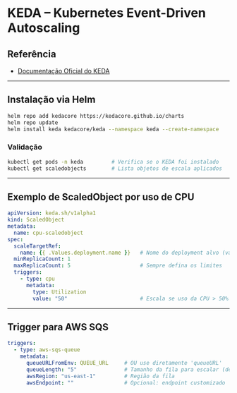 # KEDA – Kubernetes Event-Driven Autoscaling

## Referência

* [Documentação Oficial do KEDA](https://keda.sh/docs/1.5/concepts/scaling-deployments/)

---

## Instalação via Helm

```bash
helm repo add kedacore https://kedacore.github.io/charts
helm repo update
helm install keda kedacore/keda --namespace keda --create-namespace
```

### Validação

```bash
kubectl get pods -n keda         # Verifica se o KEDA foi instalado
kubectl get scaledobjects        # Lista objetos de escala aplicados
```

---

## Exemplo de ScaledObject por uso de CPU

```yaml
apiVersion: keda.sh/v1alpha1
kind: ScaledObject
metadata:
  name: cpu-scaledobject
spec:
  scaleTargetRef:
    name: {{ .Values.deployment.name }}   # Nome do deployment alvo (valor Helm)
  minReplicaCount: 1
  maxReplicaCount: 5                      # Sempre defina os limites
  triggers:
    - type: cpu
      metadata:
        type: Utilization
        value: "50"                       # Escala se uso da CPU > 50%
```

---

## Trigger para AWS SQS

```yaml
triggers:
  - type: aws-sqs-queue
    metadata:
      queueURLFromEnv: QUEUE_URL     # OU use diretamente 'queueURL'
      queueLength: "5"               # Tamanho da fila para escalar (default: 5)
      awsRegion: "us-east-1"         # Região da fila
      awsEndpoint: ""                # Opcional: endpoint customizado
```